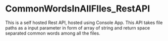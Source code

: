 # CommonWordsInAllFIles_RestAPI
This is a self hosted Rest API, hosted using Console App. This API takes file paths as a input parameter in form of array of string and return space separated common words among all the files.

